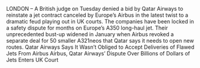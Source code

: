 LONDON – A British judge on Tuesday denied a bid by Qatar Airways to reinstate a jet contract canceled by Europe’s Airbus in the latest twist to a dramatic feud playing out in UK courts.
The companies have been locked in a safety dispute for months on Europe’s A350 long-haul jet. Their unprecedented bust-up widened in January when Airbus revoked a separate deal for 50 smaller A321neos that Qatar says it needs to open new routes.
Qatar Airways Says It Wasn’t Obliged to Accept Deliveries of Flawed Jets From Airbus
Airbus, Qatar Airways’ Dispute Over Billions of Dollars of Jets Enters UK Court